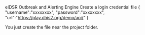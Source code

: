eIDSR Outbreak and Alerting Engine
Create a login credential file
{
  "username":"xxxxxxxx",
  "password":"xxxxxxxx",
  "url":"https://play.dhis2.org/demo/api/"
}

You just create the file near the project folder.

